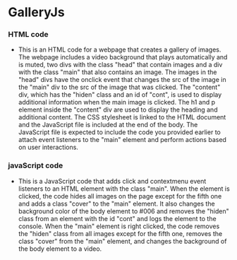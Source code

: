 # GalleryJs


### HTML code
   - This is an HTML code for a webpage that creates a gallery of images. The webpage includes a video background that plays automatically and is muted, two divs with the class "head" that contain images and a div with the class "main" that also contains an image. The images in the "head" divs have the onclick event that changes the src of the image in the "main" div to the src of the image that was clicked.
  The "content" div, which has the "hiden" class and an id of "cont", is used to display additional information when the main image is clicked. The h1 and p element inside the "content" div are used to display the heading and additional content.
  The CSS stylesheet is linked to the HTML document and the JavaScript file is included at the end of the body. The JavaScript file is expected to include the code you provided earlier to attach event listeners to the "main" element and perform actions based on user interactions.

### javaScript code 

  - This is a JavaScript code that adds click and contextmenu event listeners to an HTML element with the class "main".
When the element is clicked, the code hides all images on the page except for the fifth one and adds a class "cover" to the "main" element. It also changes the background color of the body element to #006 and removes the "hiden" class from an element with the id "cont" and logs the element to the console.
When the "main" element is right clicked, the code removes the "hiden" class from all images except for the fifth one, removes the class "cover" from the "main" element, and changes the background of the body element to a video.




